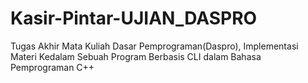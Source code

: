 # Kasir-Pintar-UJIAN_DASPRO
Tugas Akhir Mata Kuliah Dasar Pemprograman(Daspro), Implementasi Materi Kedalam Sebuah Program Berbasis CLI dalam Bahasa Pemprograman C++
